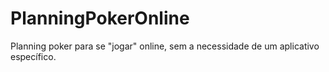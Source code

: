 PlanningPokerOnline
===================

Planning poker para se "jogar" online, sem a necessidade de um aplicativo específico.
